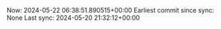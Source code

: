 Now: 2024-05-22 06:38:51.890515+00:00 Earliest commit since sync: None Last sync: 2024-05-20 21:32:12+00:00
